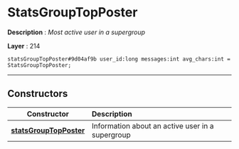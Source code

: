 # StatsGroupTopPoster

**Description** : *Most active user in a supergroup*

**Layer** : 214

```tl
statsGroupTopPoster#9d04af9b user_id:long messages:int avg_chars:int = StatsGroupTopPoster;
```

---

## Constructors

| Constructor | Description |
| :---: | :--- |
| [**statsGroupTopPoster**](constructor/statsGroupTopPoster) | Information about an active user in a supergroup |